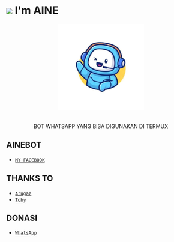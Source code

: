 
# <img src="https://github.com/TheDudeThatCode/TheDudeThatCode/blob/master/Assets/Hi.gif" width="29px"> I'm AINE
<div align="center">
<p align="center">

<img src="https://github.com/anemio/ainebotz/blob/main/temp/AINE.jpg" width="230" height="230"/>

</p>

<br>
    BOT WHATSAPP YANG BISA DIGUNAKAN DI TERMUX
</div>

## AINEBOT
* [`MY FACEBOOK`](https://www.facebook.com/ainneboot)
## THANKS TO
* [`Arugaz`](https://github.com/ArugaZ)
* [`Toby`](https://github.com/TobyG74)

## DONASI
* [`WhatsApp`](https://wa.me/62895330379186)

